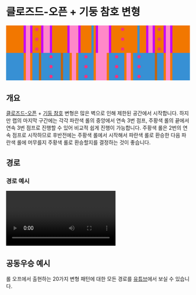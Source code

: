 # 클로즈드-오픈 + 기둥 참호 변형

![Closed-Open + Pillar Trench](../images/variations/closed-open-pillar-trench.jpg)

## 개요

[클로즈드-오픈](../rolls/closed-open-open-closed.md#orange) + [기둥 참호](../rolls/pillar-trench.md) 변형은 많은 벽으로 인해 제한된 공간에서 시작합니다. 하지만 랩의 마지막 구간에는 각각 파란색 롤의 중앙에서 연속 3번 점프, 주황색 롤의 끝에서 연속 3번 점프로 진행할 수 있어 비교적 쉽게 진행이 가능합니다. 주황색 롤은 2번의 연속 점프로 시작하므로 후반전에는 주황색 롤에서 시작해서 파란색 롤로 환승한 다음 파란색 롤에 머무를지 주황색 롤로 환승할지를 결정하는 것이 좋습니다.

## 경로

### 경로 예시

<video controls>
  <source src="../../images/variations/closed-open-pillar-trench-standard-path.mp4" type="video/mp4">
</video>

## 공동우승 예시

롤 오프에서 출현하는 20가지 변형 패턴에 대한 모든 경로를 [유튜브](https://www.youtube.com/playlist?list=PLG_QNSp9ZgJLWYSNl4vY26VJCZeOQHO1F)에서 보실 수 있습니다.
